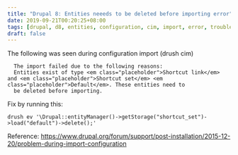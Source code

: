 ```yaml
---
title: "Drupal 8: Entities neeeds to be deleted before importing error"
date: 2019-09-21T00:20:25+08:00
tags: [drupal, d8, entities, configuration, cim, import, error, troubleshooting]
draft: false
---
```


The following was seen during configuration import (drush cim)
```
  The import failed due to the following reasons:                                                                                                                                
  Entities exist of type <em class="placeholder">Shortcut link</em> and <em class="placeholder">Shortcut set</em> <em class="placeholder">Default</em>. These entities need to   
  be deleted before importing. 
```
     
Fix by running this:
```
drush ev '\Drupal::entityManager()->getStorage("shortcut_set")->load("default")->delete();'
```

Reference: https://www.drupal.org/forum/support/post-installation/2015-12-20/problem-during-import-configuration
